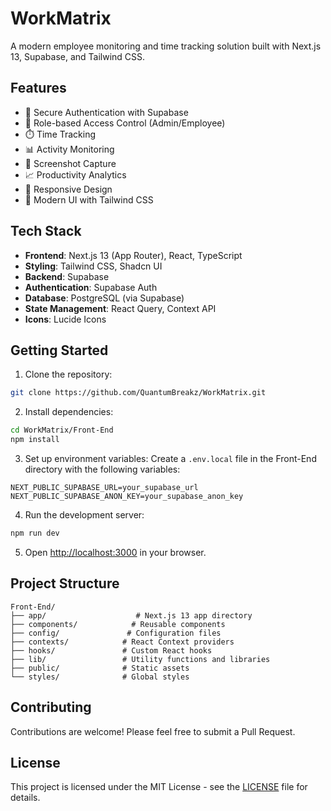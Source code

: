 # WorkMatrix

A modern employee monitoring and time tracking solution built with Next.js 13, Supabase, and Tailwind CSS.

## Features

- 🔐 Secure Authentication with Supabase
- 👥 Role-based Access Control (Admin/Employee)
- ⏱️ Time Tracking
- 📊 Activity Monitoring
- 📸 Screenshot Capture
- 📈 Productivity Analytics
- 📱 Responsive Design
- 🎨 Modern UI with Tailwind CSS

## Tech Stack

- **Frontend**: Next.js 13 (App Router), React, TypeScript
- **Styling**: Tailwind CSS, Shadcn UI
- **Backend**: Supabase
- **Authentication**: Supabase Auth
- **Database**: PostgreSQL (via Supabase)
- **State Management**: React Query, Context API
- **Icons**: Lucide Icons

## Getting Started

1. Clone the repository:
```bash
git clone https://github.com/QuantumBreakz/WorkMatrix.git
```

2. Install dependencies:
```bash
cd WorkMatrix/Front-End
npm install
```

3. Set up environment variables:
Create a `.env.local` file in the Front-End directory with the following variables:
```env
NEXT_PUBLIC_SUPABASE_URL=your_supabase_url
NEXT_PUBLIC_SUPABASE_ANON_KEY=your_supabase_anon_key
```

4. Run the development server:
```bash
npm run dev
```

5. Open [http://localhost:3000](http://localhost:3000) in your browser.

## Project Structure

```
Front-End/
├── app/                    # Next.js 13 app directory
├── components/            # Reusable components
├── config/               # Configuration files
├── contexts/            # React Context providers
├── hooks/               # Custom React hooks
├── lib/                 # Utility functions and libraries
├── public/              # Static assets
└── styles/              # Global styles
```

## Contributing

Contributions are welcome! Please feel free to submit a Pull Request.

## License

This project is licensed under the MIT License - see the [LICENSE](LICENSE) file for details. 